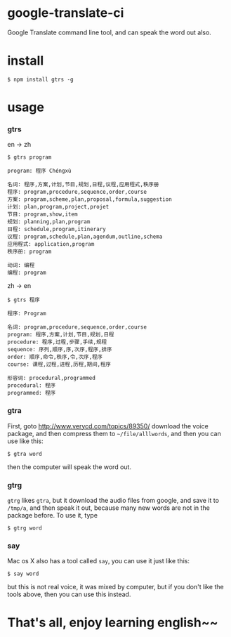 google-translate-ci
===================

Google Translate command line tool, and can speak the word out also.

install
======
```
$ npm install gtrs -g
```

usage
====

### gtrs

en -> zh
```
$ gtrs program
```

```
program: 程序 Chéngxù

名词: 程序,方案,计划,节目,规划,日程,议程,应用程式,秩序册
程序: program,procedure,sequence,order,course
方案: program,scheme,plan,proposal,formula,suggestion
计划: plan,program,project,projet
节目: program,show,item
规划: planning,plan,program
日程: schedule,program,itinerary
议程: program,schedule,plan,agendum,outline,schema
应用程式: application,program
秩序册: program

动词: 编程
编程: program
```

zh -> en
```
$ gtrs 程序
```

```
程序: Program

名词: program,procedure,sequence,order,course
program: 程序,方案,计划,节目,规划,日程
procedure: 程序,过程,步骤,手续,规程
sequence: 序列,顺序,序,次序,程序,排序
order: 顺序,命令,秩序,令,次序,程序
course: 课程,过程,进程,历程,期间,程序

形容词: procedural,programmed
procedural: 程序
programmed: 程序
```

### gtra
First, goto <http://www.verycd.com/topics/89350/> download the voice package, and then compress them to `~/file/alllwords`,
and then you can use like this:
```
$ gtra word
```
then the computer will speak the word out.

### gtrg
`gtrg` likes `gtra`, but it download the audio files from google, and save it to `/tmp/a`, and then speak it out, because
many new words are not in the package before.
To use it, type
```
$ gtrg word
```

### say
Mac os X also has a tool called `say`, you can use it just like this:
```
$ say word
```
but this is not real voice, it was mixed by computer, but if you don't like the tools above, then you can use this instead.

# That's all, enjoy learning english~~
